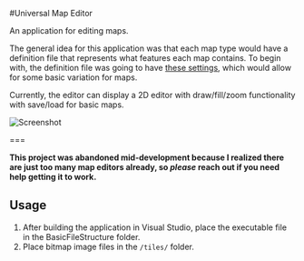#Universal Map Editor

An application for editing maps.

The general idea for this application was that each map type would have a definition file that represents what features each map contains.
To begin with, the definition file was going to have [these settings](https://github.com/rfoligno/tool-map-editor/blob/master/Universal_Map_Editor/MapFileDef.cs), which would allow for some basic variation for maps.

Currently, the editor can display a 2D editor with draw/fill/zoom functionality with save/load for basic maps.

![Screenshot](https://raw.githubusercontent.com/rfoligno/tool-map-editor/master/screenshot.png)

===

__This project was abandoned mid-development because I realized there are just too many map editors already, so _please_ reach out if you need help getting it to work.__

Usage
-----

1. After building the application in Visual Studio, place the executable file in the BasicFileStructure folder.
2. Place bitmap image files in the `/tiles/` folder.
